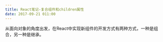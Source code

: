 ```yaml
---
title: React笔记-复合组件和children属性
date: 2017-09-21 011:00
---
```


从面向对象的角度出发，在React中实现新组件的开发方式有两种方式，一种是组合，另一种是继承。
